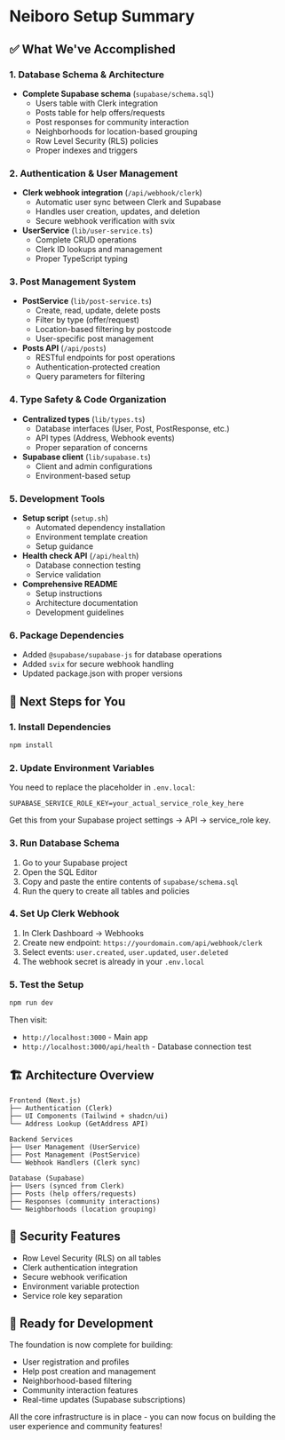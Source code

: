 # Neiboro Setup Summary

## ✅ **What We've Accomplished**

### **1. Database Schema & Architecture**
- **Complete Supabase schema** (`supabase/schema.sql`)
  - Users table with Clerk integration
  - Posts table for help offers/requests
  - Post responses for community interaction
  - Neighborhoods for location-based grouping
  - Row Level Security (RLS) policies
  - Proper indexes and triggers

### **2. Authentication & User Management**
- **Clerk webhook integration** (`/api/webhook/clerk`)
  - Automatic user sync between Clerk and Supabase
  - Handles user creation, updates, and deletion
  - Secure webhook verification with svix
- **UserService** (`lib/user-service.ts`)
  - Complete CRUD operations
  - Clerk ID lookups and management
  - Proper TypeScript typing

### **3. Post Management System**
- **PostService** (`lib/post-service.ts`)
  - Create, read, update, delete posts
  - Filter by type (offer/request)
  - Location-based filtering by postcode
  - User-specific post management
- **Posts API** (`/api/posts`)
  - RESTful endpoints for post operations
  - Authentication-protected creation
  - Query parameters for filtering

### **4. Type Safety & Code Organization**
- **Centralized types** (`lib/types.ts`)
  - Database interfaces (User, Post, PostResponse, etc.)
  - API types (Address, Webhook events)
  - Proper separation of concerns
- **Supabase client** (`lib/supabase.ts`)
  - Client and admin configurations
  - Environment-based setup

### **5. Development Tools**
- **Setup script** (`setup.sh`)
  - Automated dependency installation
  - Environment template creation
  - Setup guidance
- **Health check API** (`/api/health`)
  - Database connection testing
  - Service validation
- **Comprehensive README**
  - Setup instructions
  - Architecture documentation
  - Development guidelines

### **6. Package Dependencies**
- Added `@supabase/supabase-js` for database operations
- Added `svix` for secure webhook handling
- Updated package.json with proper versions

## **🔧 Next Steps for You**

### **1. Install Dependencies**
```bash
npm install
```

### **2. Update Environment Variables**
You need to replace the placeholder in `.env.local`:
```env
SUPABASE_SERVICE_ROLE_KEY=your_actual_service_role_key_here
```
Get this from your Supabase project settings → API → service_role key.

### **3. Run Database Schema**
1. Go to your Supabase project
2. Open the SQL Editor
3. Copy and paste the entire contents of `supabase/schema.sql`
4. Run the query to create all tables and policies

### **4. Set Up Clerk Webhook**
1. In Clerk Dashboard → Webhooks
2. Create new endpoint: `https://yourdomain.com/api/webhook/clerk`
3. Select events: `user.created`, `user.updated`, `user.deleted`
4. The webhook secret is already in your `.env.local`

### **5. Test the Setup**
```bash
npm run dev
```
Then visit:
- `http://localhost:3000` - Main app
- `http://localhost:3000/api/health` - Database connection test

## **🏗️ Architecture Overview**

```
Frontend (Next.js)
├── Authentication (Clerk)
├── UI Components (Tailwind + shadcn/ui)
└── Address Lookup (GetAddress API)

Backend Services
├── User Management (UserService)
├── Post Management (PostService)
└── Webhook Handlers (Clerk sync)

Database (Supabase)
├── Users (synced from Clerk)
├── Posts (help offers/requests)
├── Responses (community interactions)
└── Neighborhoods (location grouping)
```

## **🔐 Security Features**
- Row Level Security (RLS) on all tables
- Clerk authentication integration
- Secure webhook verification
- Environment variable protection
- Service role key separation

## **📱 Ready for Development**
The foundation is now complete for building:
- User registration and profiles
- Help post creation and management
- Neighborhood-based filtering
- Community interaction features
- Real-time updates (Supabase subscriptions)

All the core infrastructure is in place - you can now focus on building the user experience and community features!